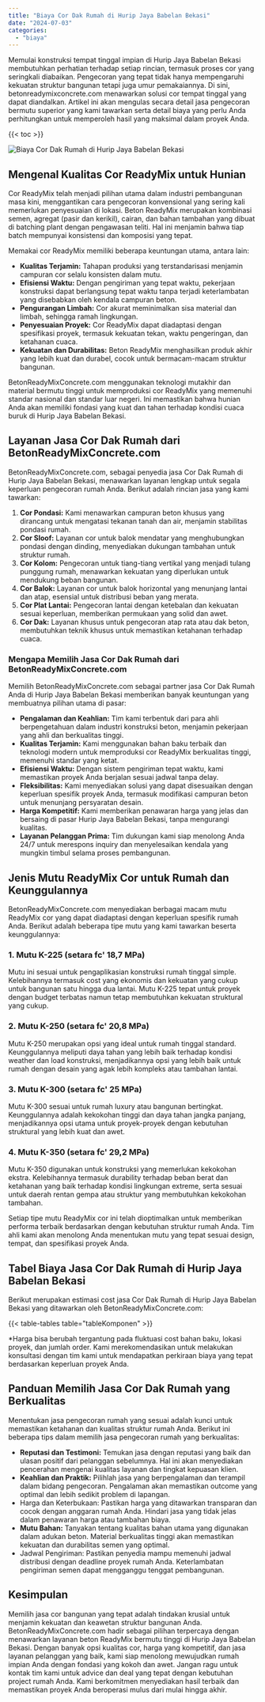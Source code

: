 ```yaml
---
title: "Biaya Cor Dak Rumah di Hurip Jaya Babelan Bekasi"
date: "2024-07-03"
categories: 
  - "biaya"
---
```


Memulai konstruksi tempat tinggal impian di Hurip Jaya Babelan Bekasi membutuhkan perhatian terhadap setiap rincian, termasuk proses cor yang seringkali diabaikan. Pengecoran yang tepat tidak hanya mempengaruhi kekuatan struktur bangunan tetapi juga umur pemakaiannya. Di sini, betonreadymixconcrete.com menawarkan solusi cor tempat tinggal yang dapat diandalkan. Artikel ini akan mengulas secara detail jasa pengecoran bermutu superior yang kami tawarkan serta detail biaya yang perlu Anda perhitungkan untuk memperoleh hasil yang maksimal dalam proyek Anda.

{{< toc >}}

![Biaya Cor Dak Rumah di Hurip Jaya Babelan Bekasi](https://betoncor8.github.io/cor/harga-beton-readymix-concrete%20(12).png)

## Mengenal Kualitas Cor ReadyMix untuk Hunian

Cor ReadyMix telah menjadi pilihan utama dalam industri pembangunan masa kini, menggantikan cara pengecoran konvensional yang sering kali memerlukan penyesuaian di lokasi. Beton ReadyMix merupakan kombinasi semen, agregat (pasir dan kerikil), cairan, dan bahan tambahan yang dibuat di batching plant dengan pengawasan teliti. Hal ini menjamin bahwa tiap batch mempunyai konsistensi dan komposisi yang tepat.

Memakai cor ReadyMix memiliki beberapa keuntungan utama, antara lain:

- **Kualitas Terjamin:** Tahapan produksi yang terstandarisasi menjamin campuran cor selalu konsisten dalam mutu.
- **Efisiensi Waktu:** Dengan pengiriman yang tepat waktu, pekerjaan konstruksi dapat berlangsung tepat waktu tanpa terjadi keterlambatan yang disebabkan oleh kendala campuran beton.
- **Pengurangan Limbah:** Cor akurat meminimalkan sisa material dan limbah, sehingga ramah lingkungan.
- **Penyesuaian Proyek:** Cor ReadyMix dapat diadaptasi dengan spesifikasi proyek, termasuk kekuatan tekan, waktu pengeringan, dan ketahanan cuaca.
- **Kekuatan dan Durabilitas:** Beton ReadyMix menghasilkan produk akhir yang lebih kuat dan durabel, cocok untuk bermacam-macam struktur bangunan.

BetonReadyMixConcrete.com menggunakan teknologi mutakhir dan material bermutu tinggi untuk memproduksi cor ReadyMix yang memenuhi standar nasional dan standar luar negeri. Ini memastikan bahwa hunian Anda akan memiliki fondasi yang kuat dan tahan terhadap kondisi cuaca buruk di Hurip Jaya Babelan Bekasi.

## Layanan Jasa Cor Dak Rumah dari BetonReadyMixConcrete.com

BetonReadyMixConcrete.com, sebagai penyedia jasa Cor Dak Rumah di Hurip Jaya Babelan Bekasi, menawarkan layanan lengkap untuk segala keperluan pengecoran rumah Anda. Berikut adalah rincian jasa yang kami tawarkan:

1. **Cor Pondasi:** Kami menawarkan campuran beton khusus yang dirancang untuk mengatasi tekanan tanah dan air, menjamin stabilitas pondasi rumah.
2. **Cor Sloof:** Layanan cor untuk balok mendatar yang menghubungkan pondasi dengan dinding, menyediakan dukungan tambahan untuk struktur rumah.
3. **Cor Kolom:** Pengecoran untuk tiang-tiang vertikal yang menjadi tulang punggung rumah, menawarkan kekuatan yang diperlukan untuk mendukung beban bangunan.
4. **Cor Balok:** Layanan cor untuk balok horizontal yang menunjang lantai dan atap, esensial untuk distribusi beban yang merata.
5. **Cor Plat Lantai:** Pengecoran lantai dengan ketebalan dan kekuatan sesuai keperluan, memberikan permukaan yang solid dan awet.
6. **Cor Dak:** Layanan khusus untuk pengecoran atap rata atau dak beton, membutuhkan teknik khusus untuk memastikan ketahanan terhadap cuaca.

### Mengapa Memilih Jasa Cor Dak Rumah dari BetonReadyMixConcrete.com

Memilih BetonReadyMixConcrete.com sebagai partner jasa Cor Dak Rumah Anda di Hurip Jaya Babelan Bekasi memberikan banyak keuntungan yang membuatnya pilihan utama di pasar:

- **Pengalaman dan Keahlian:** Tim kami terbentuk dari para ahli berpengetahuan dalam industri konstruksi beton, menjamin pekerjaan yang ahli dan berkualitas tinggi.
- **Kualitas Terjamin:** Kami menggunakan bahan baku terbaik dan teknologi modern untuk memproduksi cor ReadyMix berkualitas tinggi, memenuhi standar yang ketat.
- **Efisiensi Waktu:** Dengan sistem pengiriman tepat waktu, kami memastikan proyek Anda berjalan sesuai jadwal tanpa delay.
- **Fleksibilitas:** Kami menyediakan solusi yang dapat disesuaikan dengan keperluan spesifik proyek Anda, termasuk modifikasi campuran beton untuk menunjang persyaratan desain.
- **Harga Kompetitif:** Kami memberikan penawaran harga yang jelas dan bersaing di pasar Hurip Jaya Babelan Bekasi, tanpa mengurangi kualitas.
- **Layanan Pelanggan Prima:** Tim dukungan kami siap menolong Anda 24/7 untuk merespons inquiry dan menyelesaikan kendala yang mungkin timbul selama proses pembangunan.

## Jenis Mutu ReadyMix Cor untuk Rumah dan Keunggulannya

BetonReadyMixConcrete.com menyediakan berbagai macam mutu ReadyMix cor yang dapat diadaptasi dengan keperluan spesifik rumah Anda. Berikut adalah beberapa tipe mutu yang kami tawarkan beserta keunggulannya:

### 1\. Mutu K-225 (setara fc' 18,7 MPa)

Mutu ini sesuai untuk pengaplikasian konstruksi rumah tinggal simple. Kelebihannya termasuk cost yang ekonomis dan kekuatan yang cukup untuk bangunan satu hingga dua lantai. Mutu K-225 tepat untuk proyek dengan budget terbatas namun tetap membutuhkan kekuatan struktural yang cukup.

### 2\. Mutu K-250 (setara fc' 20,8 MPa)

Mutu K-250 merupakan opsi yang ideal untuk rumah tinggal standard. Keunggulannya meliputi daya tahan yang lebih baik terhadap kondisi weather dan load konstruksi, menjadikannya opsi yang lebih baik untuk rumah dengan desain yang agak lebih kompleks atau tambahan lantai.

### 3\. Mutu K-300 (setara fc' 25 MPa)

Mutu K-300 sesuai untuk rumah luxury atau bangunan bertingkat. Keunggulannya adalah kekokohan tinggi dan daya tahan jangka panjang, menjadikannya opsi utama untuk proyek-proyek dengan kebutuhan struktural yang lebih kuat dan awet.

### 4\. Mutu K-350 (setara fc' 29,2 MPa)

Mutu K-350 digunakan untuk konstruksi yang memerlukan kekokohan ekstra. Kelebihannya termasuk durability terhadap beban berat dan ketahanan yang baik terhadap kondisi lingkungan extreme, serta sesuai untuk daerah rentan gempa atau struktur yang membutuhkan kekokohan tambahan.

Setiap tipe mutu ReadyMix cor ini telah dioptimalkan untuk memberikan performa terbaik berdasarkan dengan kebutuhan struktur rumah Anda. Tim ahli kami akan menolong Anda menentukan mutu yang tepat sesuai design, tempat, dan spesifikasi proyek Anda.

## Tabel Biaya Jasa Cor Dak Rumah di Hurip Jaya Babelan Bekasi

Berikut merupakan estimasi cost jasa Cor Dak Rumah di Hurip Jaya Babelan Bekasi yang ditawarkan oleh BetonReadyMixConcrete.com:

{{< table-tables table="tableKomponen" >}}

\*Harga bisa berubah tergantung pada fluktuasi cost bahan baku, lokasi proyek, dan jumlah order. Kami merekomendasikan untuk melakukan konsultasi dengan tim kami untuk mendapatkan perkiraan biaya yang tepat berdasarkan keperluan proyek Anda.

## Panduan Memilih Jasa Cor Dak Rumah yang Berkualitas

Menentukan jasa pengecoran rumah yang sesuai adalah kunci untuk memastikan ketahanan dan kualitas struktur rumah Anda. Berikut ini beberapa tips dalam memilih jasa pengecoran rumah yang berkualitas:

- **Reputasi dan Testimoni:** Temukan jasa dengan reputasi yang baik dan ulasan positif dari pelanggan sebelumnya. Hal ini akan menyediakan pencerahan mengenai kualitas layanan dan tingkat kepuasan klien.
- **Keahlian dan Praktik:** Pilihlah jasa yang berpengalaman dan terampil dalam bidang pengecoran. Pengalaman akan memastikan outcome yang optimal dan lebih sedikit problem di lapangan.
- Harga dan Keterbukaan: Pastikan harga yang ditawarkan transparan dan cocok dengan anggaran rumah Anda. Hindari jasa yang tidak jelas dalam penawaran harga atau tambahan biaya.
- **Mutu Bahan:** Tanyakan tentang kualitas bahan utama yang digunakan dalam adukan beton. Material berkualitas tinggi akan memastikan kekuatan dan durabilitas semen yang optimal.
- Jadwal Pengiriman: Pastikan penyedia mampu memenuhi jadwal distribusi dengan deadline proyek rumah Anda. Keterlambatan pengiriman semen dapat mengganggu tenggat pembangunan.

## Kesimpulan

Memilih jasa cor bangunan yang tepat adalah tindakan krusial untuk menjamin kekuatan dan keawetan struktur bangunan Anda. BetonReadyMixConcrete.com hadir sebagai pilihan terpercaya dengan menawarkan layanan beton ReadyMix bermutu tinggi di Hurip Jaya Babelan Bekasi. Dengan banyak opsi kualitas cor, harga yang kompetitif, dan jasa layanan pelanggan yang baik, kami siap menolong mewujudkan rumah impian Anda dengan fondasi yang kokoh dan awet. Jangan ragu untuk kontak tim kami untuk advice dan deal yang tepat dengan kebutuhan project rumah Anda. Kami berkomitmen menyediakan hasil terbaik dan memastikan proyek Anda beroperasi mulus dari mulai hingga akhir.
